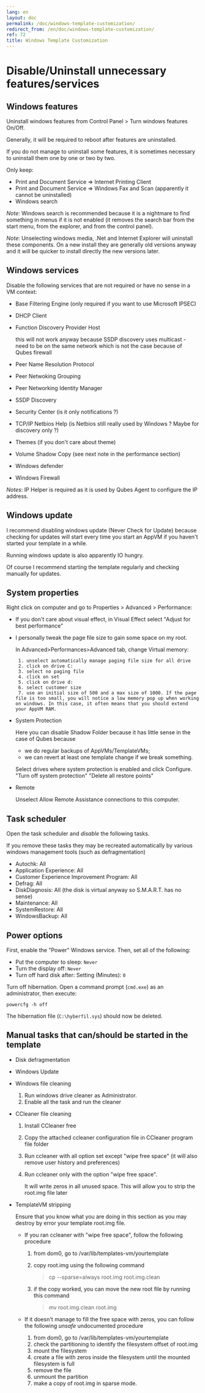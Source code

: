 ```yaml
---
lang: en
layout: doc
permalink: /doc/windows-template-customization/
redirect_from: /en/doc/windows-template-customization/
ref: 72
title: Windows Template Customization
---
```


Disable/Uninstall unnecessary features/services
=============================

Windows features
----------------------------

Uninstall windows features from Control Panel > Turn windows features On/Off.

Generally, it will be required to reboot after features are uninstalled.

If you do not manage to uninstall some features, it is sometimes necessary to uninstall them one by one or two by two.

Only keep:

 * Print and Document Service => Internet Printing Client
 * Print and Document Service => Windows Fax and Scan (apparently it cannot be uninstalled)
 * Windows search

*Note*: Windows search is recommended because it is a nightmare to find something in menus if it is not enabled (it removes the search bar from the start menu, from the explorer, and from the control panel).

*Note*: Unselecting windows media, .Net and Internet Explorer will uninstall these components. On a new install they are generally old versions anyway and it will be quicker to install directly the new versions later.

Windows services
---------------------------

Disable the following services that are not required or have no sense in a VM context:

 * Base Filtering Engine (only required if you want to use Microsoft IPSEC)
 * DHCP Client
 * Function Discovery Provider Host

    this will not work anyway because SSDP discovery uses multicast - need to be on the same network which is not the case because of Qubes firewall
 * Peer Name Resolution Protocol
 * Peer Netwoking Grouping
 * Peer Networking Identity Manager
 * SSDP Discovery
 * Security Center (is it only notifications ?)
 * TCP/IP Netbios Help (is Netbios still really used by Windows ? Maybe for discovery only ?)
 * Themes (if you don't care about theme)
 * Volume Shadow Copy (see next note in the performance section)
 * Windows defender
 * Windows Firewall

*Notes*: IP Helper is required as it is used by Qubes Agent to configure the IP address.

Windows update
--------------------------

I recommend disabling windows update (Never Check for Update) because checking for updates will start every time you start an AppVM if you haven't started your template in a while.

Running windows update is also apparently IO hungry.

Of course I recommend starting the template regularly and checking manually for updates.

System properties
---------------------------

Right click on computer and go to Properties > Advanced > Performance:

 * If you don't care about visual effect, in Visual Effect select "Adjust for best performance"
 * I personally tweak the page file size to gain some space on my root.

    In Advanced>Performances>Advanced tab, change Virtual memory:

        1. unselect automatically manage paging file size for all drive
        2. click on drive C:
        3. select no paging file
        4. click on set
        5. click on drive d:
        6. select customer size
        7. use an initial size of 500 and a max size of 1000. If the page file is too small, you will notice a low memory pop up when working on windows. In this case, it often means that you should extend your AppVM RAM.

 * System Protection

    Here you can disable Shadow Folder because it has little sense in the case of Qubes because

      * we do regular backups of AppVMs/TemplateVMs;
      * we can revert at least one template change if we break something.

    Select drives where system protection is enabled and click Configure. "Turn off system protection" "Delete all restore points"

 * Remote

    Unselect Allow Remote Assistance connections to this computer.

Task scheduler
-----------------------

Open the task scheduler and *disable* the following tasks.

If you remove these tasks they may be recreated automatically by various windows management tools (such as defragmentation)

 * Autochk: All
 * Application Experience: All
 * Customer Experience Improvement Program: All
 * Defrag: All
 * DiskDiagnosis: All (the disk is virtual anyway so S.M.A.R.T. has no sense)
 * Maintenance: All
 * SystemRestore: All
 * WindowsBackup: All

Power options
-------------

First, enable the "Power" Windows service. Then, set all of the following:

 * Put the computer to sleep: `Never`
 * Turn the display off: `Never`
 * Turn off hard disk after: Setting (Minutes): `0`

Turn off hibernation. Open a command prompt (`cmd.exe`) as an administrator,
then execute:

    powercfg -h off

The hibernation file (`C:\hyberfil.sys`) should now be deleted.

Manual tasks that can/should be started in the template
-------------------------------------------------------

 * Disk defragmentation

 * Windows Update

 * Windows file cleaning
    1. Run windows drive cleaner as Administrator.
    2. Enable all the task and run the cleaner

 * CCleaner file cleaning
    1. Install CCleaner free
    2. Copy the attached ccleaner configuration file in CCleaner program file folder
    3. Run ccleaner with all option set except "wipe free space" (it will also remove user history and preferences)
    4. Run ccleaner only with the option "wipe free space".

        It will write zeros in all unused space. This will allow you to strip the root.img file later

 * TemplateVM stripping

    Ensure that you know what you are doing in this section as you may destroy by error your template root.img file.

    * If you ran ccleaner with "wipe free space", follow the following procedure

        1. from dom0, go to /var/lib/templates-vm/yourtemplate

        2. copy root.img using the following command

            > cp --sparse=always root.img root.img.clean

        3. if the copy worked, you can move the new root file by running this command

            > mv root.img.clean root.img

    * If it doesn't manage to fill the free space with zeros, you can follow the following *unsafe* undocumented procedure

        1. from dom0, go to /var/lib/templates-vm/yourtemplate
        2. check the partitioning to identify the filesystem offset of root.img
        3. mount the filesystem
        4. create a file with zeros inside the filesystem until the mounted filesystem is full
        5. remove the file
        6. unmount the partition
        7. make a copy of root.img in sparse mode.
